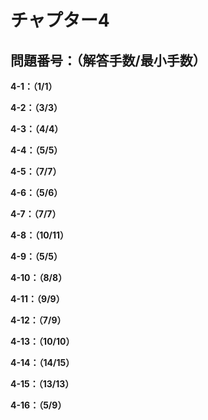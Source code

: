 # チャプター4

## 問題番号：（解答手数/最小手数）

**4-1：（1/1）**

**4-2：（3/3）**

**4-3：（4/4）**

**4-4：（5/5）**

**4-5：（7/7）**

**4-6：（5/6）**

**4-7：（7/7）**

**4-8：（10/11）**

**4-9：（5/5）**

**4-10：（8/8）**

**4-11：（9/9）**

**4-12：（7/9）**

**4-13：（10/10）**

**4-14：（14/15）**

**4-15：（13/13）**

**4-16：（5/9）**
